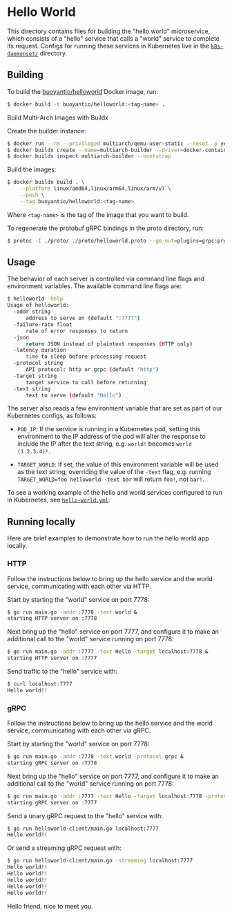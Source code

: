 # Hello World

This directory contains files for building the "hello world" microservice,
which consists of a "hello" service that calls a "world" service to complete
its request. Configs for running these services in Kubernetes live in the
[`k8s-daemonset/`](../../k8s-daemonset/) directory.

## Building

To build the [buoyantio/helloworld](https://hub.docker.com/r/buoyantio/helloworld/)
Docker image, run:

```bash
$ docker build -t buoyantio/helloworld:<tag-name> .
```

Build Multi-Arch Images with Buildx

Create the builder instance:

```bash
$ docker run --rm --privileged multiarch/qemu-user-static --reset -p yes
$ docker buildx create --name=multiarch-builder --driver=docker-container --use
$ docker buildx inspect multiarch-builder --bootstrap
```

Build the images:

```bash
$ docker buildx build . \
    --platform linux/amd64,linux/arm64,linux/arm/v7 \
    --push \
    --tag buoyantio/helloworld:<tag-name>
```

Where `<tag-name>` is the tag of the image that you want to build.

To regenerate the protobuf gRPC bindings in the proto directory, run:

```bash
$ protoc -I ./proto/ ./proto/helloworld.proto --go_out=plugins=grpc:proto
```

## Usage

The behavior of each server is controlled via command line flags and environment
variables. The available command line flags are:

```bash
$ helloworld -help
Usage of helloworld:
  -addr string
      address to serve on (default ":7777")
  -failure-rate float
      rate of error responses to return
  -json
      return JSON instead of plaintext responses (HTTP only)
  -latency duration
      time to sleep before processing request
  -protocol string
      API protocol: http or grpc (default "http")
  -target string
      target service to call before returning
  -text string
      text to serve (default "Hello")
```

The server also reads a few environment variable that are set as part of our
Kubernetes configs, as follows:

* `POD_IP`: If the service is running in a Kubernetes pod, setting this
  environment to the IP address of the pod will alter the response to include
  the IP after the text string, e.g. `world!` becomes `world (1.2.3.4)!`.

* `TARGET_WORLD`: If set, the value of this environment variable will be used
  as the text string, overriding the value of the `-text` flag, e.g. running
  `TARGET_WORLD=foo helloworld -text bar` will return `foo!`, not `bar!`.

To see a working example of the hello and world services configured to run in
Kubernetes, see [`hello-world.yml`](../../k8s-daemonset/k8s/hello-world.yml).

## Running locally

Here are brief examples to demonstrate how to run the hello world app locally.

### HTTP

Follow the instructions below to bring up the hello service and the world
service, communicating with each other via HTTP.

Start by starting the "world" service on port 7778:

```bash
$ go run main.go -addr :7778 -text world &
starting HTTP server on :7778
```

Next bring up the "hello" service on port 7777, and configure it to make an
additional call to the "world" service running on port 7778:

```bash
$ go run main.go -addr :7777 -text Hello -target localhost:7778 &
starting HTTP server on :7777
```

Send traffic to the "hello" service with:

```bash
$ curl localhost:7777
Hello world!!
```

### gRPC

Follow the instructions below to bring up the hello service and the world
service, communicating with each other via gRPC.

Start by starting the "world" service on port 7778:

```bash
$ go run main.go -addr :7778 -text world -protocol grpc &
starting gRPC server on :7778
```

Next bring up the "hello" service on port 7777, and configure it to make an
additional call to the "world" service running on port 7778:

```bash
$ go run main.go -addr :7777 -text Hello -target localhost:7778 -protocol grpc &
starting gRPC server on :7777
```

Send a unary gRPC request to the "hello" service with:

```bash
$ go run helloworld-client/main.go localhost:7777
Hello world!!
```

Or send a streaming gRPC request with:

```bash
$ go run helloworld-client/main.go -streaming localhost:7777
Hello world!!
Hello world!!
Hello world!!
Hello world!!
Hello world!!
```

Hello friend, nice to meet you.

